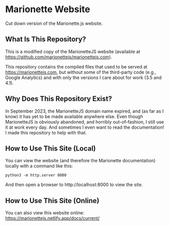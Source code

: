 # Marionette Website

Cut down version of the Marionette.js website.


## What Is This Repository?

This is a modified copy of the MarionetteJS website (available at https://github.com/marionettejs/marionettejs.com).

This repository contains the compiled files that used to be served at https://marionettejs.com, but without some
of the third-party code (e.g., Google Analytics) and with only the versions I care about for work (3.5 and 4.1).


## Why Does This Repository Exist?

In September 2023, the MarionetteJS domain name expired, and (as far as I know) it has yet to be made available
anywhere else. Even though MarionetteJS is obviously abandoned, and horribly out-of-fashion, I still use it at
work every day. And sometimes I even want to read the documentation! I made this repository to help with that.


## How to Use This Site (Local)

You can view the website (and therefore the Marionette documentation) locally with a command like this:

`python3 -m http.server 8000`

And then open a browser to http://localhost:8000 to view the site.


## How to Use This Site (Online)

You can also view this website online: https://marionettejs.netlify.app/docs/current/
